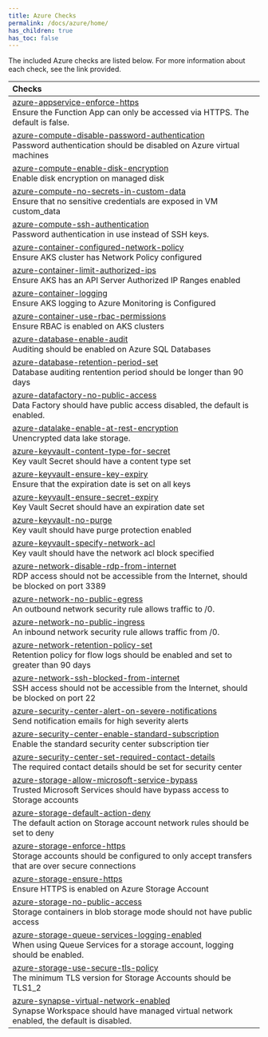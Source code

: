 ```yaml
---
title: Azure Checks
permalink: /docs/azure/home/
has_children: true
has_toc: false
---
```


The included Azure checks are listed below. For more information about each check, see the link provided.

| Checks |
|:------------|
|[azure-appservice-enforce-https](/docs/azure/appservice/enforce-https)<br>Ensure the Function App can only be accessed via HTTPS. The default is false.|
|[azure-compute-disable-password-authentication](/docs/azure/compute/disable-password-authentication)<br>Password authentication should be disabled on Azure virtual machines|
|[azure-compute-enable-disk-encryption](/docs/azure/compute/enable-disk-encryption)<br>Enable disk encryption on managed disk|
|[azure-compute-no-secrets-in-custom-data](/docs/azure/compute/no-secrets-in-custom-data)<br>Ensure that no sensitive credentials are exposed in VM custom_data|
|[azure-compute-ssh-authentication](/docs/azure/compute/ssh-authentication)<br>Password authentication in use instead of SSH keys.|
|[azure-container-configured-network-policy](/docs/azure/container/configured-network-policy)<br>Ensure AKS cluster has Network Policy configured|
|[azure-container-limit-authorized-ips](/docs/azure/container/limit-authorized-ips)<br>Ensure AKS has an API Server Authorized IP Ranges enabled|
|[azure-container-logging](/docs/azure/container/logging)<br>Ensure AKS logging to Azure Monitoring is Configured|
|[azure-container-use-rbac-permissions](/docs/azure/container/use-rbac-permissions)<br>Ensure RBAC is enabled on AKS clusters|
|[azure-database-enable-audit](/docs/azure/database/enable-audit)<br>Auditing should be enabled on Azure SQL Databases|
|[azure-database-retention-period-set](/docs/azure/database/retention-period-set)<br>Database auditing rentention period should be longer than 90 days|
|[azure-datafactory-no-public-access](/docs/azure/datafactory/no-public-access)<br>Data Factory should have public access disabled, the default is enabled.|
|[azure-datalake-enable-at-rest-encryption](/docs/azure/datalake/enable-at-rest-encryption)<br>Unencrypted data lake storage.|
|[azure-keyvault-content-type-for-secret](/docs/azure/keyvault/content-type-for-secret)<br>Key vault Secret should have a content type set|
|[azure-keyvault-ensure-key-expiry](/docs/azure/keyvault/ensure-key-expiry)<br>Ensure that the expiration date is set on all keys|
|[azure-keyvault-ensure-secret-expiry](/docs/azure/keyvault/ensure-secret-expiry)<br>Key Vault Secret should have an expiration date set|
|[azure-keyvault-no-purge](/docs/azure/keyvault/no-purge)<br>Key vault should have purge protection enabled|
|[azure-keyvault-specify-network-acl](/docs/azure/keyvault/specify-network-acl)<br>Key vault should have the network acl block specified|
|[azure-network-disable-rdp-from-internet](/docs/azure/network/disable-rdp-from-internet)<br>RDP access should not be accessible from the Internet, should be blocked on port 3389|
|[azure-network-no-public-egress](/docs/azure/network/no-public-egress)<br>An outbound network security rule allows traffic to /0.|
|[azure-network-no-public-ingress](/docs/azure/network/no-public-ingress)<br>An inbound network security rule allows traffic from /0.|
|[azure-network-retention-policy-set](/docs/azure/network/retention-policy-set)<br>Retention policy for flow logs should be enabled and set to greater than 90 days|
|[azure-network-ssh-blocked-from-internet](/docs/azure/network/ssh-blocked-from-internet)<br>SSH access should not be accessible from the Internet, should be blocked on port 22|
|[azure-security-center-alert-on-severe-notifications](/docs/azure/security-center/alert-on-severe-notifications)<br>Send notification emails for high severity alerts|
|[azure-security-center-enable-standard-subscription](/docs/azure/security-center/enable-standard-subscription)<br>Enable the standard security center subscription tier|
|[azure-security-center-set-required-contact-details](/docs/azure/security-center/set-required-contact-details)<br>The required contact details should be set for security center|
|[azure-storage-allow-microsoft-service-bypass](/docs/azure/storage/allow-microsoft-service-bypass)<br>Trusted Microsoft Services should have bypass access to Storage accounts|
|[azure-storage-default-action-deny](/docs/azure/storage/default-action-deny)<br>The default action on Storage account network rules should be set to deny|
|[azure-storage-enforce-https](/docs/azure/storage/enforce-https)<br>Storage accounts should be configured to only accept transfers that are over secure connections|
|[azure-storage-ensure-https](/docs/azure/storage/ensure-https)<br>Ensure HTTPS is enabled on Azure Storage Account|
|[azure-storage-no-public-access](/docs/azure/storage/no-public-access)<br>Storage containers in blob storage mode should not have public access|
|[azure-storage-queue-services-logging-enabled](/docs/azure/storage/queue-services-logging-enabled)<br>When using Queue Services for a storage account, logging should be enabled.|
|[azure-storage-use-secure-tls-policy](/docs/azure/storage/use-secure-tls-policy)<br>The minimum TLS version for Storage Accounts should be TLS1_2|
|[azure-synapse-virtual-network-enabled](/docs/azure/synapse/virtual-network-enabled)<br>Synapse Workspace should have managed virtual network enabled, the default is disabled.|
